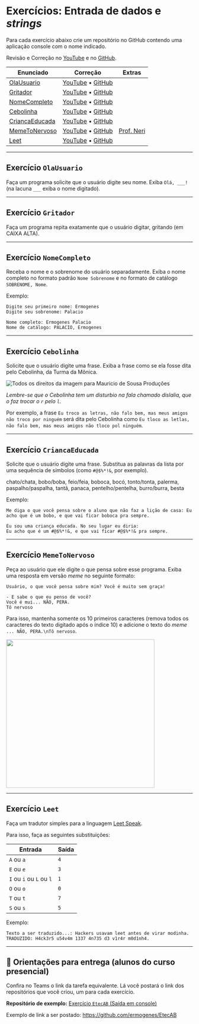 # Exercícios: Entrada de dados e _strings_

Para cada exercício abaixo crie um repositório no GitHub contendo uma aplicação console com o nome indicado.

Revisão e Correção no [YouTube](https://www.youtube.com/watch?v=ngUYtnGJXwI) e no [GitHub](https://github.com/ermogenes/correcoes-dev-cs).

Enunciado | Correção | Extras
--- | --- | ---
[OlaUsuario](#Exercício-OlaUsuario) | [YouTube](https://www.youtube.com/watch?v=ngUYtnGJXwI&t=4563s) • [GitHub](https://github.com/ermogenes/correcoes-dev-cs/tree/main/OlaUsuario/Program.cs) | 
[Gritador](#Exercício-Gritador) | [YouTube](https://www.youtube.com/watch?v=ngUYtnGJXwI&t=4795s) • [GitHub](https://github.com/ermogenes/correcoes-dev-cs/tree/main/Gritador/Program.cs) | 
[NomeCompleto](#Exercício-NomeCompleto) | [YouTube](https://www.youtube.com/watch?v=ngUYtnGJXwI&t=5170s) • [GitHub](https://github.com/ermogenes/correcoes-dev-cs/tree/main/NomeCompleto/Program.cs) | 
[Cebolinha](#Exercício-Cebolinha) | [YouTube](https://www.youtube.com/watch?v=ngUYtnGJXwI&t=5499s) • [GitHub](https://github.com/ermogenes/correcoes-dev-cs/tree/main/Cebolinha/Program.cs) | 
[CriancaEducada](#Exercício-CriancaEducada) | [YouTube](https://www.youtube.com/watch?v=ngUYtnGJXwI&t=5950s) • [GitHub](https://github.com/ermogenes/correcoes-dev-cs/tree/main/CriancaEducada/Program.cs) | 
[MemeToNervoso](#Exercício-MemeToNervoso) | [YouTube](https://www.youtube.com/watch?v=ngUYtnGJXwI&t=6737s) • [GitHub](https://github.com/ermogenes/correcoes-dev-cs/tree/main/MemeToNervoso/Program.cs) | [Prof. Neri](https://youtu.be/eE9xymvPlj8)
[Leet](#Exercício-Leet) | [YouTube](https://www.youtube.com/watch?v=ngUYtnGJXwI&t=7264s) • [GitHub](https://github.com/ermogenes/correcoes-dev-cs/tree/main/Leet/Program.cs) | 

---
## Exercício `OlaUsuario`

Faça um programa solicite que o usuário digite seu nome. Exiba `Olá, ___!` (na lacuna `___` exiba o nome digitado).

---
## Exercício `Gritador`

Faça um programa repita exatamente que o usuário digitar, gritando (em CAIXA ALTA).

---
## Exercício `NomeCompleto`

Receba o nome e o sobrenome do usuário separadamente. Exiba o nome completo no formato padrão `Nome Sobrenome` e no formato de catálogo `SOBRENOME, Nome`.

Exemplo:

```
Digite seu primeiro nome: Ermogenes
Digite seu sobrenome: Palacio

Nome completo: Ermogenes Palacio
Nome de catálogo: PALACIO, Ermogenes
```

---
## Exercício `Cebolinha`

Solicite que o usuário digite uma frase. Exiba a frase como se ela fosse dita pelo Cebolinha, da Turma da Mônica.

![Todos os direitos da imagem para Mauricio de Sousa Produções](https://upload.wikimedia.org/wikipedia/pt/9/98/Cebolinha.png)

_Lembre-se que o Cebolinha tem um disturbio na fala chamado dislalia, que o faz trocar o `r` pelo `l`._

Por exemplo, a frase `Eu troco as letras, não falo bem, mas meus amigos não troco por ninguém` será dita pelo Cebolinha como `Eu tloco as letlas, não falo bem, mas meus amigos não tloco pol ninguém`.

---
## Exercício `CriancaEducada`

Solicite que o usuário digite uma frase. Substitua as palavras da lista por uma sequência de símbolos (como `#@$%*!&`, por exemplo).

chato/chata, bobo/boba, feio/feia, boboca, bocó, tonto/tonta, palerma, paspalho/paspalha, tantã, panaca, pentelho/pentelha, burro/burra, besta

Exemplo:

```
Me diga o que você pensa sobre o aluno que não faz a lição de casa: Eu acho que é um bobo, e que vai ficar boboca pra sempre.

Eu sou uma criança educada. No seu lugar eu diria:
Eu acho que é um #@$%*!&, e que vai ficar #@$%*!& pra sempre.
```

---
## Exercício `MemeToNervoso`

Peça ao usuário que ele digite o que pensa sobre esse programa. Exiba uma resposta em versão _meme_ no seguinte formato:

```
Usuário, o que você pensa sobre mim? Você é muito sem graça!

- E sabe o que eu penso de você?
Você é mui... NÃO, PERA.
Tô nervoso
```

Para isso, mantenha somente os 10 primeiros caracteres (remova todos os caracteres do texto digitado após o índice 10) e adicione o texto do _meme_ `... NÃO, PERA.\nTô nervoso`.

<img src="https://www.lance.com.br/uploads/2017/11/17/5a0ecbe764bad.jpeg" width="400">

---
## Exercício `Leet`

Faça um tradutor simples para a linguagem [Leet Speak](https://pt.wikipedia.org/wiki/Leet).

Para isso, faça as seguintes substituições:

Entrada | Saída
-- | --
 `A` ou `a` | `4`
 `E` ou `e` | `3`
 `I` ou `i` ou `L` ou `l`| `1`
 `O` ou `o` | `0`
 `T` ou `t` | `7`
 `S` ou `s` | `5`

Exemplo:

```
Texto a ser traduzido...: Hackers usavam leet antes de virar modinha.
TRADUZIDO: H4ck3r5 u54v4m 1337 4n735 d3 v1r4r m0d1nh4.
```

---

## 🏁 Orientações para entrega (alunos do curso presencial)

Confira no Teams o link da tarefa equivalente. Lá você postará o link dos repositórios que você criou, um para cada exercício.

**Repositório de exemplo:**
[Exercício `EtecAB` (Saída em console)](https://github.com/ermogenes/EtecAB)

Exemplo de link a ser postado: https://github.com/ermogenes/EtecAB
